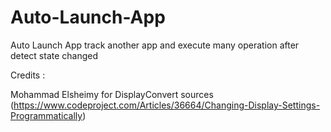 # Auto-Launch-App
Auto Launch App track another app and execute many operation after detect state changed

Credits : 

Mohammad Elsheimy for DisplayConvert sources (https://www.codeproject.com/Articles/36664/Changing-Display-Settings-Programmatically)
